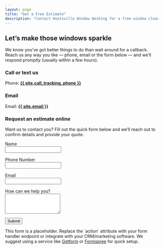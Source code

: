 ```yaml
---
layout: page
title: "Get a Free Estimate"
description: "Contact Huntsville Window Washing for a free window cleaning quote. Call our office or fill out the form to schedule your service."
---
```


## Let’s make those windows sparkle

We know you’ve got better things to do than wait around for a callback. Reach us any way you like — phone, email or the form below — and we’ll respond promptly (usually within a few hours).

### Call or text us

Phone: **<a href="tel:{{ site.call_tracking_phone | remove:'(' | remove:')' | remove:' ' | remove:'‑' }}">{{ site.call_tracking_phone }}</a>**

### Email

Email: **<a href="mailto:{{ site.email }}">{{ site.email }}</a>**

### Request an estimate online

Want us to contact you? Fill out the quick form below and we’ll reach out to confirm details and provide your quote.

<form name="contact-form" method="POST" action="https://example.com/form-handler">
  <p>
    <label for="name">Name</label><br>
    <input type="text" id="name" name="name" required>
  </p>
  <p>
    <label for="phone">Phone Number</label><br>
    <input type="tel" id="phone" name="phone" required>
  </p>
  <p>
    <label for="email">Email</label><br>
    <input type="email" id="email" name="email" required>
  </p>
  <p>
    <label for="message">How can we help you?</label><br>
    <textarea id="message" name="message" rows="4"></textarea>
  </p>
  <p>
    <button type="submit">Submit</button>
  </p>
</form>

<p class="note">This form is a placeholder. Replace the `action` attribute with your form handler endpoint or integrate with your CRM/marketing software. We suggest using a service like <a href="https://getform.io/">Getform</a> or <a href="https://www.formspree.io/">Formspree</a> for quick setup.</p>